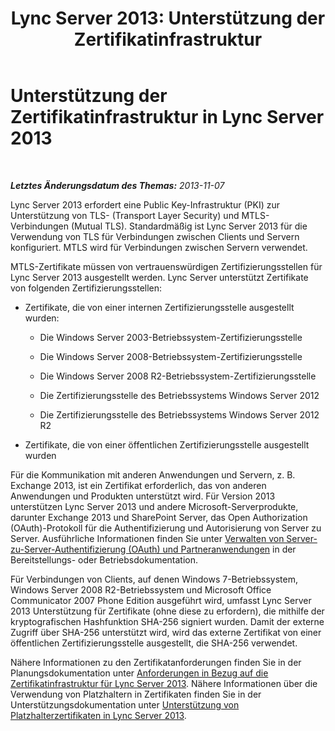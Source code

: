﻿---
title: 'Lync Server 2013: Unterstützung der Zertifikatinfrastruktur'
TOCTitle: Unterstützung der Zertifikatinfrastruktur
ms:assetid: 47aa5c95-eb60-4d4b-81d5-7fdaef1a1145
ms:mtpsurl: https://technet.microsoft.com/de-de/library/Gg425950(v=OCS.15)
ms:contentKeyID: 49293880
ms.date: 05/19/2016
mtps_version: v=OCS.15
ms.translationtype: HT
---

# Unterstützung der Zertifikatinfrastruktur in Lync Server 2013

 

_**Letztes Änderungsdatum des Themas:** 2013-11-07_

Lync Server 2013 erfordert eine Public Key-Infrastruktur (PKI) zur Unterstützung von TLS- (Transport Layer Security) und MTLS-Verbindungen (Mutual TLS). Standardmäßig ist Lync Server 2013 für die Verwendung von TLS für Verbindungen zwischen Clients und Servern konfiguriert. MTLS wird für Verbindungen zwischen Servern verwendet.

MTLS-Zertifikate müssen von vertrauenswürdigen Zertifizierungsstellen für Lync Server 2013 ausgestellt werden. Lync Server unterstützt Zertifikate von folgenden Zertifizierungsstellen:

  - Zertifikate, die von einer internen Zertifizierungsstelle ausgestellt wurden:
    
      - Die Windows Server 2003-Betriebssystem-Zertifizierungsstelle
    
      - Die Windows Server 2008-Betriebssystem-Zertifizierungsstelle
    
      - Die Windows Server 2008 R2-Betriebssystem-Zertifizierungsstelle
    
      - Die Zertifizierungsstelle des Betriebssystems Windows Server 2012
    
      - Die Zertifizierungsstelle des Betriebssystems Windows Server 2012 R2

  - Zertifikate, die von einer öffentlichen Zertifizierungsstelle ausgestellt wurden

Für die Kommunikation mit anderen Anwendungen und Servern, z. B. Exchange 2013, ist ein Zertifikat erforderlich, das von anderen Anwendungen und Produkten unterstützt wird. Für Version 2013 unterstützen Lync Server 2013 und andere Microsoft-Serverprodukte, darunter Exchange 2013 und SharePoint Server, das Open Authorization (OAuth)-Protokoll für die Authentifizierung und Autorisierung von Server zu Server. Ausführliche Informationen finden Sie unter [Verwalten von Server-zu-Server-Authentifizierung (OAuth) und Partneranwendungen](lync-server-2013-managing-server-to-server-authentication-oauth-and-partner-applications.md) in der Bereitstellungs- oder Betriebsdokumentation.

Für Verbindungen von Clients, auf denen Windows 7-Betriebssystem, Windows Server 2008 R2-Betriebssystem und Microsoft Office Communicator 2007 Phone Edition ausgeführt wird, umfasst Lync Server 2013 Unterstützung für Zertifikate (ohne diese zu erfordern), die mithilfe der kryptografischen Hashfunktion SHA-256 signiert wurden. Damit der externe Zugriff über SHA-256 unterstützt wird, wird das externe Zertifikat von einer öffentlichen Zertifizierungsstelle ausgestellt, die SHA-256 verwendet.

Nähere Informationen zu den Zertifikatanforderungen finden Sie in der Planungsdokumentation unter [Anforderungen in Bezug auf die Zertifikatinfrastruktur für Lync Server 2013](lync-server-2013-certificate-infrastructure-requirements.md). Nähere Informationen über die Verwendung von Platzhaltern in Zertifikaten finden Sie in der Unterstützungsdokumentation unter [Unterstützung von Platzhalterzertifikaten in Lync Server 2013](lync-server-2013-wildcard-certificate-support.md).

